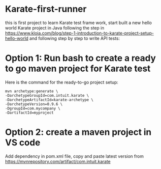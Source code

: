 # Karate-first-runner
this is first project to learn Karate test frame work, start built a new hello world Karate project in Java following the step in https://www.kloia.com/blog/step-1-introduction-to-karate-project-setup-hello-world and following step by step to write API tests: 

# Option 1: Run bash to create a ready to go maven project for Karate test
Here is the command for the ready-to-go project setup:
```
mvn archetype:generate \
-DarchetypeGroupId=com.intuit.karate \
-DarchetypeArtifactId=karate-archetype \
-DarchetypeVersion=0.9.6 \
-DgroupId=com.mycompany \
-DartifactId=myproject
```
# Option 2: create a maven project in VS code
Add dependency in pom.xml file, copy and paste latest version from https://mvnrepository.com/artifact/com.intuit.karate

